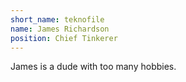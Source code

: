 ```yaml
---
short_name: teknofile
name: James Richardson
position: Chief Tinkerer
---
```

James is a dude with too many hobbies.
